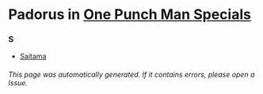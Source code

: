 # Padorus in [One Punch Man Specials](https://myanimelist.net/anime/31772/One_Punch_Man_Specials)

### S
* [Saitama](https://github.com/shadow578/Project-Padoru/blob/master/table-of-contents/characters/Saitama.md)

###### This page was automatically generated. If it contains errors, please open a Issue.
